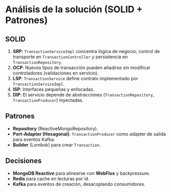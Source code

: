 # Análisis de la solución (SOLID + Patrones)

## SOLID
1. **SRP**: `TransactionServiceImpl` concentra lógica de negocio; control de transporte en `TransactionController` y persistencia en `TransactionRepository`.
2. **OCP**: Nuevos tipos de transacción pueden añadirse sin modificar controladores (validaciones en servicio).
3. **LSP**: `TransactionService` define contrato implementado por `TransactionServiceImpl`.
4. **ISP**: Interfaces pequeñas y enfocadas.
5. **DIP**: El servicio depende de abstracciones (`TransactionRepository`, `TransactionProducer`) inyectadas.

## Patrones
- **Repository** (ReactiveMongoRepository).
- **Port-Adapter (Hexagonal)**: `TransactionProducer` como adapter de salida para eventos Kafka.
- **Builder** (Lombok) para crear `Transaction`.

## Decisiones
- **MongoDB Reactive** para alinearse con **WebFlux** y backpressure.
- **Redis** para cache en lecturas por id.
- **Kafka** para eventos de creación, desacoplando consumidores.
